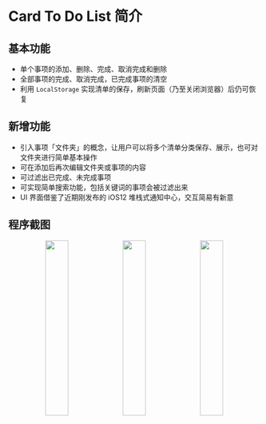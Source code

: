 # Card To Do List 简介

## 基本功能

- 单个事项的添加、删除、完成、取消完成和删除
- 全部事项的完成、取消完成，已完成事项的清空
- 利用 `LocalStorage` 实现清单的保存，刷新页面（乃至关闭浏览器）后仍可恢复

## 新增功能

- 引入事项「文件夹」的概念，让用户可以将多个清单分类保存、展示，也可对文件夹进行简单基本操作
- 可在添加后再次编辑文件夹或事项的内容
- 可过滤出已完成、未完成事项
- 可实现简单搜索功能，包括关键词的事项会被过滤出来
- UI 界面借鉴了近期刚发布的 iOS12 堆栈式通知中心，交互简易有新意

## 程序截图

<div align="center">
  <img src="https://ws3.sinaimg.cn/large/006tNc79gy1fshz8dphmyj30ku112wgv.jpg" width="30%">
  <img src="https://ws4.sinaimg.cn/large/006tNc79gy1fshz8ddw1vj30ku112tbc.jpg" width="30%">
  <img src="https://ws4.sinaimg.cn/large/006tNc79gy1fshz8cqqnaj30ku112di2.jpg" width="30%">
</div>
